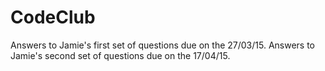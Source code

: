 # CodeClub
Answers to Jamie's first set of questions due on the 27/03/15.
Answers to Jamie's second set of questions due on the 17/04/15.
